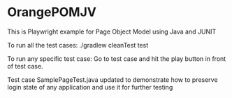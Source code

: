 # OrangePOMJV

This is Playwright example for Page Object Model using Java and JUNIT

To run all the test cases:
./gradlew cleanTest test

To run any specific test case:
Go to test case and hit the play button in front of test case.

Test case SamplePageTest.java updated to demonstrate how to preserve login state of any application and use it for further testing
